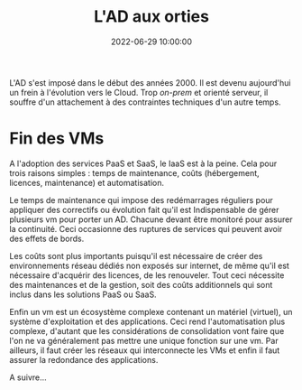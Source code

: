﻿---
title: L'AD aux orties
description: "Quel alternative à cet indispensable qui accompagne les DSI depuis le début du 21eme siècle."
date: 2022-06-29 10:00:00
categories: [Cloud]
---

L'AD s'est imposé dans le début des années 2000. Il est devenu aujourd'hui un frein à l'évolution vers le Cloud.
Trop _on-prem_ et orienté serveur, il souffre d'un attachement à des contraintes techniques d'un autre temps.

# Fin des VMs

A l'adoption des services PaaS et SaaS, le IaaS est à la peine. Cela pour trois raisons simples : temps de maintenance,
coûts (hébergement, licences, maintenance) et automatisation.

Le temps de maintenance qui impose des redémarrages réguliers pour appliquer des correctifs ou évolution fait qu'il est
Indispensable de gérer plusieurs vm pour porter un AD. Chacune devant être monitoré pour assurer la continuité. Ceci
occasionne des ruptures de services qui peuvent avoir des effets de bords.

Les coûts sont plus importants puisqu'il est nécessaire de créer des environnements réseau dédiés non exposés sur internet,
de même qu'il est nécessaire d'acquérir des licences, de les renouveler. Tout ceci nécessite des maintenances et de la
gestion, soit des coûts additionnels qui sont inclus dans les solutions PaaS ou SaaS.

Enfin un vm est un écosystème complexe contenant un matériel (virtuel), un système d'exploitation et des applications.
Ceci rend l'automatisation plus complexe, d'autant que les considérations de consolidation vont faire que l'on ne va
généralement pas mettre une unique fonction sur une vm. Par ailleurs, il faut créer les réseaux qui interconnecte les VMs
et enfin il faut assurer la redondance des applications.

A suivre...
